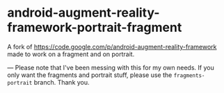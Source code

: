 android-augment-reality-framework-portrait-fragment
===================================================

A fork of https://code.google.com/p/android-augment-reality-framework made to work on a fragment and on portrait.

— Please note that I've been messing with this for my own needs. If you only want the fragments and portrait stuff, please use the `fragments-portrait` branch. Thank you.